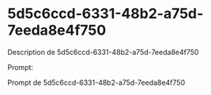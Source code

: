 # 5d5c6ccd-6331-48b2-a75d-7eeda8e4f750

Description de 5d5c6ccd-6331-48b2-a75d-7eeda8e4f750

Prompt:

Prompt de 5d5c6ccd-6331-48b2-a75d-7eeda8e4f750